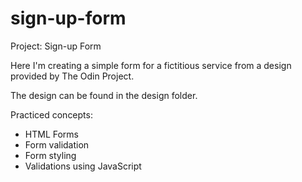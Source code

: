 # sign-up-form

Project: Sign-up Form

Here I'm creating a simple form for a fictitious service from a design provided by The Odin Project.

The design can be found in the design folder.

Practiced concepts:
  - HTML Forms
  - Form validation
  - Form styling
  - Validations using JavaScript
